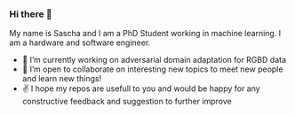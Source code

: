 ### Hi there 👋

My name is Sascha and I am a PhD Student working in machine learning. 
I am a hardware and software engineer.


- 🔭 I’m currently working on adversarial domain adaptation for RGBD data
- 👯 I’m open to collaborate on interesting new topics to meet new people and learn new things!
- :v: I hope my repos are usefull to you and would be happy for any constructive feedback and suggestion to further improve

<!--
**SaKi1309/SaKi1309** is a ✨ _special_ ✨ repository because its `README.md` (this file) appears on your GitHub profile.

Here are some ideas to get you started:

- 🔭 I’m currently working on ...
- 🌱 I’m currently learning ...
- 👯 I’m looking to collaborate on ...
- 🤔 I’m looking for help with ...
- 💬 Ask me about ...
- 📫 How to reach me: ...
- 😄 Pronouns: ...
- ⚡ Fun fact: ...
-->
